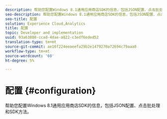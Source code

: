 ```yaml
---
description: 帮助您配置Windows 8.1通用应用商店SDK的信息，包括JSON配置、点击批处理和SDK方法。
seo-description: 帮助您配置Windows 8.1通用应用商店SDK的信息，包括JSON配置、点击批处理和SDK方法。
seo-title: 配置
solution: Experience Cloud,Analytics
title: 配置
topic: Developer and implementation
uuid: 93a63808-ccad-4dae-a822-c3edf6eded52
translation-type: tm+mt
source-git-commit: ae16f224eeaeefa29b2e1479270a72694c79aaa0
workflow-type: tm+mt
source-wordcount: '60'
ht-degree: 5%

---
```



# 配置 {#configuration}

帮助您配置Windows 8.1通用应用商店SDK的信息，包括JSON配置、点击批处理和SDK方法。
